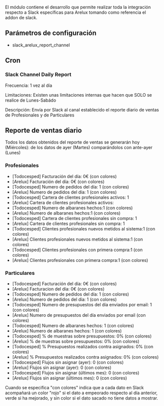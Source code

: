 El módulo contiene el desarrollo que permite realizar toda la integración respecto a Slack específicas para Arelux tomando como referencia el addon de slack.

 
## Parámetros de configuración
- slack_arelux_report_channel

## Cron

### Slack Channel Daily Report
Frecuencia: 1 vez al día

Limitaciones: Existen unas limitaciones internas que hacen que SOLO se realice de Lunes-Sabádo

Descripción: Envía por Slack al canal establecido el reporte diario de ventas de Profesionales y de Particulares


## Reporte de ventas diario

Todos los datos obtenidos del reporte de ventas se generarán hoy (Miércoles): de los datos de ayer (Martes) comparándolos con ante-ayer (Lunes)

### Profesionales

- [Todocesped] Facturación del día: 0€ (con colores)
- [Arelux] Facturación del día: 0€ (con colores)
- [Todocesped] Numero de pedidos del día: 1 (con colores)
- [Arelux] Numero de pedidos del día: 1 (con colores)
- [Todocesped] Cartera de clientes profesionales activos: 1
- [Arelux] Cartera de clientes profesionales activos:
- [Todocesped] Numero de albaranes hechos:1 (con colores)
- [Arelux] Numero de albaranes hechos:1 (con colores)
- [Todocesped] Cartera de clientes profesionales sin compra: 1
- [Arelux] Cartera de clientes profesionales sin compra: 1
- [Todocesped] Clientes profesionales nuevos metidos al sistema:1 (con colores)
- [Arelux] Clientes profesionales nuevos metidos al sistema:1 (con colores)
- [Todocesped] Clientes profesionales con primera compra:1 (con colores)
- [Arelux] Clientes profesionales con primera compra:1 (con colores)

### Particulares

- [Todocesped] Facturación del día: 0€ (con colores)
- [Arelux] Facturacion del día: 0€ (con colores)
- [Todocesped] Numero de pedidos del día: 1 (con colores)
- [Arelux] Numero de pedidos del día: 1 (con colores)
- [Todocesped] Numero de presupuestos del día enviados por email: 1 (con colores)
- [Arelux] Numero de presupuestos del día enviados por email (con colores)
- [Todocesped] Numero de albaranes hechos: 1 (con colores)
- [Arelux] Numero de albaranes hechos: 1 (con colores)
- [Todocesped] % de muestras sobre presupuestos: 0% (con colores)
- [Arelux] % de muestras sobre presupuestos: 0% (con colores)
- [Todocesped] % Presupuestos realizados contra asignados: 0% (con colores)
- [Arelux] % Presupuestos realizados contra asignados: 0% (con colores)
- [Todocesped] Flujos sin asignar (ayer): 0 (con colores)
- [Arelux] Flujos sin asignar (ayer): 0 (con colores)
- [Todocesped] Flujos sin asignar (últimos mes): 0 (con colores)
- [Arelux] Flujos sin asignar (últimos mes): 0 (con colores)

Cuando se especifica "con colores" indica que a cada dato en Slack acompañará un color "rojo" si el dato a empeorado respecto al día anterior, verde si ha mejorado, y sin color si el dato sacado no tiene datos a mostrar.
